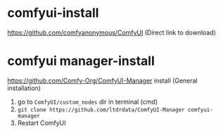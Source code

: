 # comfyui-install

https://github.com/comfyanonymous/ComfyUI
(Direct link to download)


# comfyui manager-install

https://github.com/Comfy-Org/ComfyUI-Manager
install (General installation)
1.  go to `ComfyUI/custom_nodes` dir in terminal (cmd)
2.  `git clone https://github.com/ltdrdata/ComfyUI-Manager comfyui-manager`
3.  Restart ComfyUI
